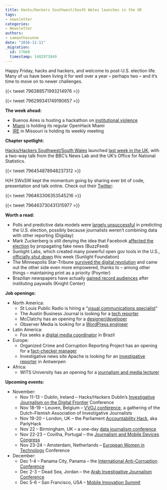 ```yaml
---
title: Hacks/Hackers Southwest/South Wales launches in the UK
tags:
- newsletter
categories:
- Newsletter
authors:
- samanthasunne
date: "2016-11-11"
_migration:
  id: 17668
  timestamp: 1482973849
---
```


Happy Friday, hacks and hackers, and welcome to post-U.S. election life. Many of us have been living it for well over a year &#8211; perhaps two &#8211; and it&#8217;s time to move on to newer challenges.

{{< tweet 796388571993214976 >}}

{{< tweet 796299341749190657 >}}

**The week ahead:**

  * Buenos Aires is hosting a hackathon on [institutional violence][1]
  * [Miami][2] is holding its regular OpenHack Miami
  * [IRE][3] in Missouri is holding its weekly meeting

**Chapter spotlight:**

[Hacks/Hackers Southwest/South Wales][4] launched [last week in the UK][5], with a two-way talk from the BBC&#8217;s News Lab and the UK&#8217;s Office for National Statistics.

{{< tweet 796454878948237312 >}}

H/H SWxSW kept the momentum going by sharing ever bit of code, presentation and talk online. Check out their [Twitter][4]:

{{< tweet 796463306353545216 >}}

{{< tweet 796463730431315977 >}}

**Worth a read:**

  * Polls and predictive data models were [largely unsuccessful][6] in predicting the U.S. election, possibly because journalists weren&#8217;t combining data with other reporting (Digiday)
  * Mark Zuckerberg is still denying the idea that Facebook [affected the election][7] by propagating fake news (BuzzFeed)
  * Sunlight Labs, which created many powerful open gov tools in the U.S., [officially shut down][8] this week (Sunlight Foundation)
  * The Minneapolis Star-Tribune [survived the digital revolution][9] and came out the other side even more empowered, thanks to &#8211; among other things &#8211; maintaining print as a priority (Poynter)
  * Brazilian newspapers have actually [gained record audiences][10] after instituting paywalls (Knight Center)

**Job openings:**

  * North America: 
      * St Louis Public Radio is hiring a &#8220;[visual communications specialist][11]&#8220;
      * The Austin Business Journal is looking for a [tech reporter][12]
      * McClatchy has an opening for a [designer/developer][13]
      * Observer Media is looking for a [WordPress engineer][14]
  * Latin America: 
      * Fox seeks a [digital media coordinator][15] in Brazil
  * Europe: 
      * Organized Crime and Corruption Reporting Project has an opening for a [fact-checker manager][16]
      * Investigative news site Apache is looking for an [investigative reporter][17] in Antwerpen
  * Africa: 
      * WITS University has an opening for a [journalism and media lecturer][18]

**Upcoming events:**

  * November: 
      * Nov 11-13 &#8211; Dublin, Ireland &#8211; Hacks/Hackers Dublin&#8217;s [Investigative Journalism on the Digital Frontier][19] Conference
      * Nov 18-19 &#8211; Leuven, Belgium &#8211; [VVOJ conference][20], a gathering of the Dutch-Flemish Association of Investigative Journalists
      * Nov 19-20 &#8211; London, UK &#8211; the Parliament [Accountability Hack][21], aka ParlyHack
      * Nov 22 &#8211; Birmingham, UK &#8211; a one-day [data journalism conference][22]
      * Nov 22-23 &#8211; Covilha, Portugal &#8211; the [Journalism and Mobile Devices Congress][23]
      * Nov 23-24 &#8211; Amsterdam, Netherlands &#8211; [European Women in Technology][24] Conference
  * December: 
      * Dec 1-4 &#8211; Panama City, Panama &#8211; the [International Anti-Corruption Conference][25]
      * Dec 2-3 &#8211; Dead Sea, Jordan &#8211; the [Arab Investigative Journalism Conference][26]
      * Dec 5-6 &#8211; San Francisco, USA &#8211; [Mobile Innovation Summit][27]

 [1]: http://www.meetup.com/HacksHackersBA/events/235258306/
 [2]: http://www.meetup.com/Hacks-Hackers-Miami/
 [3]: http://www.meetup.com/hackshackersIRE/
 [4]: https://twitter.com/hh_SWxSW
 [5]: https://t.co/2MKs8i5ZyF
 [6]: http://digiday.com/publishers/blown-election-predictions-arent-end-data-journalism/
 [7]: https://www.buzzfeed.com/stephaniemlee/zuckerberg-techonomy-fake-news-election?utm_source=API+Need+to+Know+newsletter&utm_campaign=5237a391fa-EMAIL_CAMPAIGN_2016_11_11&utm_medium=email&utm_term=.fkMKWnqBY#.qaMvq4rR9
 [8]: https://twitter.com/sunlightlabs/status/796820941959471105
 [9]: http://www.poynter.org/2016/at-the-minneapolis-star-tribune-a-newsroom-thats-gone-from-surviving-to-thriving/434478/?utm_source=API+Need+to+Know+newsletter&utm_campaign=c53b84bb8f-EMAIL_CAMPAIGN_2016_11_04&utm_medium=email&utm_term=0_e3bf78af04-c53b84bb8f-45825441
 [10]: https://knightcenter.utexas.edu/blog/00-17753-after-adopting-paywall-brazilian-newspapers-gain-record-audiences-and-sell-more-and-mo?utm_source=Daily+Lab+email+list&utm_campaign=53763fe54f-dailylabemail3&utm_medium=email&utm_term=0_d68264fd5e-53763fe54f-396065225
 [11]: http://www.stlpublicradio.org/info/jobdetail.php?jobid=110
 [12]: http://talkingbiznews.com/biz-news-help-wanted/austin-business-journal-seeks-tech-reporter/
 [13]: https://careers-mcclatchy.icims.com/jobs/1237/designer-developer-%28sandbox%29/job?mode=view&preview=1&userId=108&hashed=1732190903&mobile=false&width=989&height=500&bga=true&needsRedirect=false&jan1offset=-300&jun1offset=-240
 [14]: http://www.observermedia.com/careers/wordpress-engineer
 [15]: http://ijnet.org/en/opportunities/fox-seeks-digital-media-coordinator-brazil
 [16]: http://www.occrp.org/
 [17]: http://journajobs.eu/jobs/onderzoeksjournalist-dutch/
 [18]: http://www.journalism.co.za/blog/department-journalism-school-literature-language-studies-seeking-employ-senior-lecturer-lecturer-two-year-contract-possibility-renewal/
 [19]: http://www.meetup.com/hacks-hackers-dublin/events/235157683/
 [20]: http://www.vvoj.nl/leuven2016/
 [21]: https://www.eventbrite.co.uk/e/accountability-hack-2016-tickets-28856127454?aff=efbevent
 [22]: https://www.eventbrite.co.uk/e/data-journalism-uk-2016-tickets-28661083071
 [23]: http://ijnet.org/en/opportunities/conference-focuses-mobile-journalism-portugal
 [24]: http://www.europeanwomenintech.com/#!register/z49gr
 [25]: http://16iacc.org/
 [26]: http://en.arij.net/
 [27]: https://theinnovationenterprise.com/summits/mobile-innovation-summit-san-francisco-2016